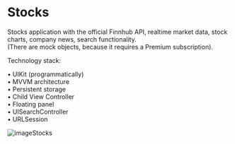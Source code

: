 # Stocks
Stocks application with the official Finnhub API, realtime market data, stock charts, company news, search functionality. <br />
(There are mock objects, because it requires a Premium subscription).

Technology stack:

• UIKit (programmatically)<br />
• MVVM architecture<br />
• Persistent storage<br />
• Child View Controller<br />
• Floating panel<br />
• UISearchController<br />
• URLSession<br />

![imageStocks](https://github.com/Harnashevich/Stocks/assets/84876109/ffbbe111-0719-4934-be85-019d1b1a53f7)
